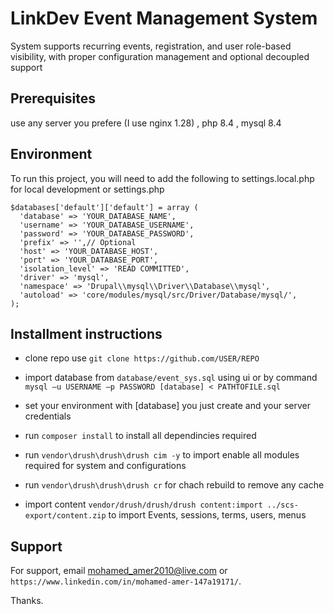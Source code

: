 
# LinkDev Event Management System

System supports recurring events, registration, and user role-based visibility, with proper configuration 
management and optional decoupled support

## Prerequisites
use any server you prefere (I use nginx 1.28) , php 8.4 , mysql 8.4

## Environment

To run this project, you will need to add the following to settings.local.php for local development or settings.php

```
$databases['default']['default'] = array (
  'database' => 'YOUR_DATABASE_NAME',
  'username' => 'YOUR_DATABASE_USERNAME',
  'password' => 'YOUR_DATABASE_PASSWORD',
  'prefix' => '',// Optional
  'host' => 'YOUR_DATABASE_HOST',
  'port' => 'YOUR_DATABASE_PORT',
  'isolation_level' => 'READ COMMITTED',
  'driver' => 'mysql',
  'namespace' => 'Drupal\\mysql\\Driver\\Database\\mysql',
  'autoload' => 'core/modules/mysql/src/Driver/Database/mysql/',
);
```

## Installment instructions

- clone repo use ` git clone https://github.com/USER/REPO `

- import database from `database/event_sys.sql` using ui or by command `mysql –u USERNAME –p PASSWORD [database] < PATHTOFILE.sql`

- set your environment with [database] you just create and your server credentials

- run `composer install` to install all dependincies required 

- run `vendor\drush\drush\drush cim -y` to import enable all modules required for system and configurations

- run `vendor\drush\drush\drush cr` for chach rebuild to remove any cache

- import content `vendor/drush/drush/drush content:import ../scs-export/content.zip` to import Events, sessions, terms, users, menus

## Support

For support, email mohamed_amer2010@live.com or `https://www.linkedin.com/in/mohamed-amer-147a19171/`.

Thanks.
